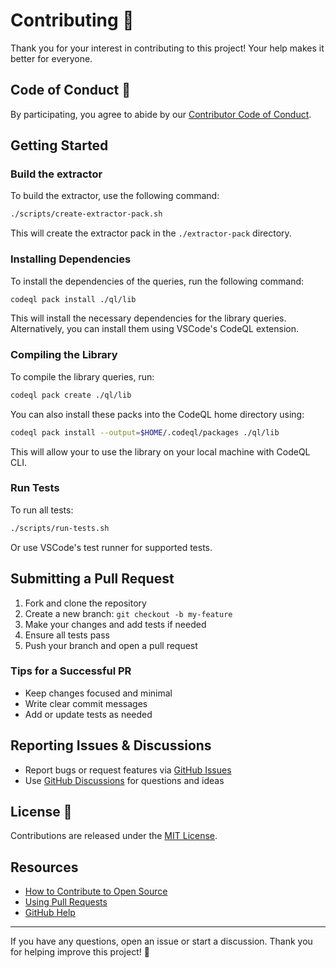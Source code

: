 # Contributing 🤝

Thank you for your interest in contributing to this project! Your help makes it better for everyone.

## Code of Conduct 📝

By participating, you agree to abide by our [Contributor Code of Conduct](CODE_OF_CONDUCT.md).

## Getting Started

### Build the extractor

To build the extractor, use the following command:

```sh
./scripts/create-extractor-pack.sh
```

This will create the extractor pack in the `./extractor-pack` directory.

### Installing Dependencies

To install the dependencies of the queries, run the following command:

```sh
codeql pack install ./ql/lib
```

This will install the necessary dependencies for the library queries.
Alternatively, you can install them using VSCode's CodeQL extension.

### Compiling the Library

To compile the library queries, run:

```sh
codeql pack create ./ql/lib
```

You can also install these packs into the CodeQL home directory using:

```sh
codeql pack install --output=$HOME/.codeql/packages ./ql/lib
```

This will allow your to use the library on your local machine with CodeQL CLI.

### Run Tests

To run all tests:

```sh
./scripts/run-tests.sh
```

Or use VSCode's test runner for supported tests.

## Submitting a Pull Request

1. Fork and clone the repository
2. Create a new branch: `git checkout -b my-feature`
3. Make your changes and add tests if needed
4. Ensure all tests pass
5. Push your branch and open a pull request

### Tips for a Successful PR

- Keep changes focused and minimal
- Write clear commit messages
- Add or update tests as needed

## Reporting Issues & Discussions

- Report bugs or request features via [GitHub Issues](https://github.com/advanced-security/codeql-extractor-iac/issues)
- Use [GitHub Discussions](https://github.com/advanced-security/codeql-extractor-iac/discussions) for questions and ideas

## License 📄

Contributions are released under the [MIT License](LICENSE.md).

## Resources

- [How to Contribute to Open Source](https://opensource.guide/how-to-contribute/)
- [Using Pull Requests](https://help.github.com/articles/about-pull-requests/)
- [GitHub Help](https://help.github.com)

---

If you have any questions, open an issue or start a discussion. Thank you for helping improve this project! 🚀
